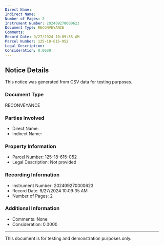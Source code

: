 ```yaml
---
Direct Name: 
Indirect Name: 
Number of Pages: 2
Instrument Number: 202409270000623
Document Type: RECONVEYANCE
Comments: 
Record Date: 9/27/2024 10:09:35 AM
Parcel Number: 125-18-615-052
Legal Description: 
Consideration: 0.0000
---
```


## Notice Details

This notice was generated from CSV data for testing purposes.

### Document Type
RECONVEYANCE

### Parties Involved
- Direct Name: 
- Indirect Name: 

### Property Information
- Parcel Number: 125-18-615-052
- Legal Description: Not provided

### Recording Information
- Instrument Number: 202409270000623
- Record Date: 9/27/2024 10:09:35 AM
- Number of Pages: 2

### Additional Information
- Comments: None
- Consideration: 0.0000

---

This document is for testing and demonstration purposes only.
